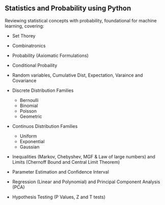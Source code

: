 

## Statistics and Probability using Python

Reviewing statistical concepts with probability, foundational for machine learning, covering:

* Set Thorey
* Combinatronics
* Probability (Axiomatic Formulations)
* Conditional Probaility
* Random variables, Cumulative Dist, Expectation, Varaince and Covariance
*  Discrete Distribution Families
     * Bernoulli
     * Binomial
     * Poisson
     * Geometric
 
*  Continuos Distribution Families
     * Uniform
     * Exponential
     * Gaussian
 
*  Inequalities (Markov, Chebyshev, MGF & Law of large numbers) and Limits (Chernoff Bound and Central Limit Theorem)
*  Parameter Estimation and Confidence Interval
*  Regression (Linear and Polynomial) and Principal Component Analysis (PCA)
*  Hypothesis Testing (P Values, Z and T tests)
   
